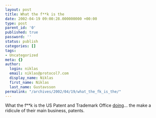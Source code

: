 ```yaml
---
layout: post
title: What the f**k is the
date: 2002-04-19 09:00:28.000000000 +00:00
type: post
parent_id: '0'
published: true
password: ''
status: publish
categories: []
tags:
- Uncategorized
meta: {}
author:
  login: niklas
  email: niklas@protocol7.com
  display_name: Niklas
  first_name: Niklas
  last_name: Gustavsson
permalink: "/archives/2002/04/19/what_the_fk_is_the/"
---
```

What the f\*\*k is the US Patent and Trademark Office [doing](http://news.com.com/2100-1023-885552.html)... the make a ridicule of their main business, patents.

